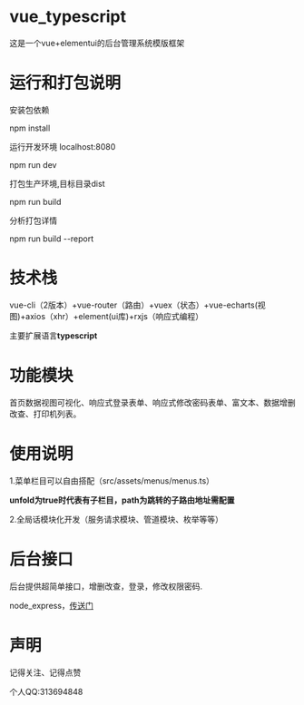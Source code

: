 # vue_typescript
这是一个vue+elementui的后台管理系统模版框架

# 运行和打包说明
安装包依赖

npm install

运行开发环境 localhost:8080

npm run dev

打包生产环境,目标目录dist

npm run build

分析打包详情

npm run build --report

# 技术栈
vue-cli（2版本）+vue-router（路由）+vuex（状态）+vue-echarts(视图)+axios（xhr）+element(ui库)+rxjs（响应式编程）

主要扩展语言**typescript**

# 功能模块
首页数据视图可视化、响应式登录表单、响应式修改密码表单、富文本、数据增删改查、打印机列表。

# 使用说明
1.菜单栏目可以自由搭配（src/assets/menus/menus.ts）

**unfold为true时代表有子栏目，path为跳转的子路由地址需配置**

2.全局话模块化开发（服务请求模块、管道模块、枚举等等）

# 后台接口
后台提供超简单接口，增删改查，登录，修改权限密码.

node_express，[传送门](https://github.com/tzcacm/admin_express)   

# 声明
记得关注、记得点赞

个人QQ:313694848
